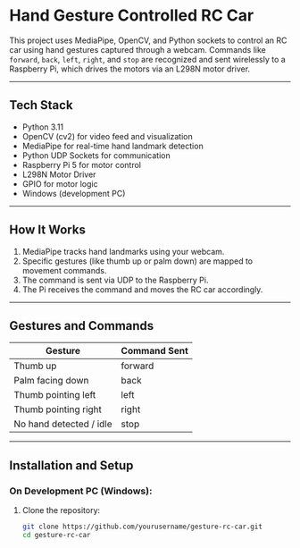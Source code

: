 # Hand Gesture Controlled RC Car

This project uses MediaPipe, OpenCV, and Python sockets to control an RC car using hand gestures captured through a webcam. Commands like `forward`, `back`, `left`, `right`, and `stop` are recognized and sent wirelessly to a Raspberry Pi, which drives the motors via an L298N motor driver.

---

## Tech Stack

- Python 3.11
- OpenCV (cv2) for video feed and visualization
- MediaPipe for real-time hand landmark detection
- Python UDP Sockets for communication
- Raspberry Pi 5 for motor control
- L298N Motor Driver
- GPIO for motor logic
- Windows (development PC)

---

## How It Works

1. MediaPipe tracks hand landmarks using your webcam.
2. Specific gestures (like thumb up or palm down) are mapped to movement commands.
3. The command is sent via UDP to the Raspberry Pi.
4. The Pi receives the command and moves the RC car accordingly.

---

## Gestures and Commands

| Gesture                  | Command Sent |
|--------------------------|--------------|
| Thumb up                 | forward      |
| Palm facing down         | back         |
| Thumb pointing left      | left         |
| Thumb pointing right     | right        |
| No hand detected / idle  | stop         |

---

## Installation and Setup

### On Development PC (Windows):

1. Clone the repository:
   ```bash
   git clone https://github.com/yourusername/gesture-rc-car.git
   cd gesture-rc-car
